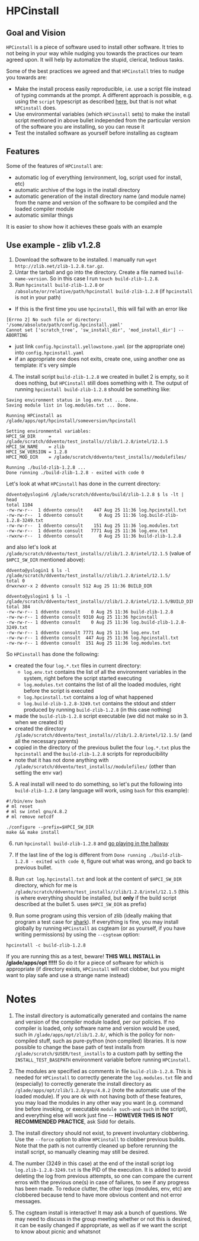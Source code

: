 # HPCinstall

## Goal and Vision

`HPCinstall` is a piece of software used to install other software. It tries to not being in your way while 
nudging you towards the practices our team agreed upon. It will help by automatize the stupid, clerical, tedious tasks.

Some of the best practices we agreed and that `HPCinstall` tries to nudge you towards are:

* Make the install process easily reproducible, i.e. use a script file instead of typing commands at the prompt.
A different approach is possible, e.g. using the `script` typescript as described
[here](stackoverflow.com/questions/5985060/5985255#5985255), but that is not what `HPCinstall` does.
* Use environmental variables (which `HPCinstall` sets) to make the install script mentioned in above bullet independed from the particular version of the software you are installing, so you can reuse it
* Test the installed software as yourself before installing as csgteam 
 
## Features
 
Some of the features of `HPCinstall` are: 
* automatic log of everything (environment, log, script used for install, etc) 
* automatic archive of the logs in the install directory
* automatic generation of the install directory name (and module name) from the name and version of the software to be compiled and the loaded compiler module
* automatic similar things
 
It is easier to show how it achieves these goals with an example

## Use example - zlib v1.2.8

1. Download the software to be installed. I manually run `wget http://zlib.net/zlib-1.2.8.tar.gz`.
2. Untar the tarball and go into the directory. Create a file named `build-name-version`. So in this case I run `touch build-zlib-1.2.8`.
3. Run `hpcinstall build-zlib-1.2.8` or `/absolute/or/relative/path/hpcinstall build-zlib-1.2.8` (if `hpcinstall` is not in your path)
 - If this is the first time you use `hpcinstall`, this will fail with an error like
 ```
[Errno 2] No such file or directory: '/some/absolute/path/config.hpcinstall.yaml'
Cannot set ['scratch_tree', 'sw_install_dir', 'mod_install_dir'] -- ABORTING
```
 - just link `config.hpcinstall.yellowstone.yaml` (or the appropriate one) into `config.hpcinstall.yaml`
 - if an appropriate one does not exits, create one, using another one as template: it's very simple
4. The install script `build-zlib-1.2.8` we created in bullet 2 is empty, so it does nothing, but `HPCinstall` still does something with it. The output of running `hpcinstall build-zlib-1.2.8` should be something like:
 ```
Saving environment status in log.env.txt ... Done.
Saving module list in log.modules.txt ... Done.

Running HPCinstall as /glade/apps/opt/hpcinstall/someversion/hpcinstall

Setting environmental variables:
HPCI_SW_DIR     = /glade/scratch/ddvento/test_installs//zlib/1.2.8/intel/12.1.5
HPCI_SW_NAME    = zlib
HPCI_SW_VERSION = 1.2.8
HPCI_MOD_DIR    = /glade/scratch/ddvento/test_installs//modulefiles/

Running ./build-zlib-1.2.8 ...
Done running ./build-zlib-1.2.8 - exited with code 0
```
 Let's look at what `HPCinstall` has done in the current directory:
 ```
ddvento@yslogin6 /glade/scratch/ddvento/build/zlib-1.2.8 $ ls -lt | head
total 1104
-rw-rw-r--  1 ddvento consult    447 Aug 25 11:36 log.hpcinstall.txt
-rw-rw-r--  1 ddvento consult      0 Aug 25 11:36 log.build-zlib-1.2.8-3249.txt
-rw-rw-r--  1 ddvento consult    151 Aug 25 11:36 log.modules.txt
-rw-rw-r--  1 ddvento consult   7771 Aug 25 11:36 log.env.txt
-rwxrw-r--  1 ddvento consult      0 Aug 25 11:36 build-zlib-1.2.8
```
 and also let's look at `/glade/scratch/ddvento/test_installs//zlib/1.2.8/intel/12.1.5` (value of `$HPCI_SW_DIR` mentioned above):
 ```
ddvento@yslogin1 $ ls -l /glade/scratch/ddvento/test_installs//zlib/1.2.8/intel/12.1.5/
total 0
drwxrwxr-x 2 ddvento consult 512 Aug 25 11:36 BUILD_DIR

ddvento@yslogin1 $ ls -l /glade/scratch/ddvento/test_installs//zlib/1.2.8/intel/12.1.5/BUILD_DIR/
total 384
-rw-rw-r-- 1 ddvento consult    0 Aug 25 11:36 build-zlib-1.2.8
-rw-rw-r-- 1 ddvento consult 9310 Aug 25 11:36 hpcinstall
-rw-rw-r-- 1 ddvento consult    0 Aug 25 11:36 log.build-zlib-1.2.8-3249.txt
-rw-rw-r-- 1 ddvento consult 7771 Aug 25 11:36 log.env.txt
-rw-rw-r-- 1 ddvento consult  447 Aug 25 11:36 log.hpcinstall.txt
-rw-rw-r-- 1 ddvento consult  151 Aug 25 11:36 log.modules.txt
```
So `HPCinstall` has done the following:
 - created the four `log.*.txt` files in current directory:
     - `log.env.txt` contains the list of all the environment variables in the system, right before the script started executing
     - `log.modules.txt` contains the list of all the loaded modules, right before the script is executed
     - `log.hpcinstall.txt` contains a log of what happened
     - `log.build-zlib-1.2.8-3249.txt` contains the stdout and stderr produced by running `build-zlib-1.2.8` (in this case nothing)
 - made the `build-zlib-1.2.8` script executable (we did not make so in 3. when we created it)
 - created the directory `/glade/scratch/ddvento/test_installs//zlib/1.2.8/intel/12.1.5/` (and all the necessary parents)
 - copied in the directory of the previous bullet the four `log.*.txt` plus the `hpcinstall` and the `build-zlib-1.2.8` scripts for reproducibility
 - note that it has not done anything with `/glade/scratch/ddvento/test_installs//modulefiles/` (other than setting the env var)
5. A real install will need to do something, so let's put the following into `build-zlib-1.2.8` (any language will work, using `bash` for this example):
 ```
#!/bin/env bash
# ml reset
# ml sw intel gnu/4.8.2
# ml remove netcdf

./configure --prefix=$HPCI_SW_DIR
make && make install
```

6. run `hpcinstall build-zlib-1.2.8` and [go playing in the hallway](http://www.xkcd.com/303/)

7. If the last line of the log is different from `Done running ./build-zlib-1.2.8 - exited with code 0`, figure out what was wrong, and go back to previous bullet.

8. Run  `cat log.hpcinstall.txt` and look at the content of `$HPCI_SW_DIR` directory, which for me is `/glade/scratch/ddvento/test_installs//zlib/1.2.8/intel/12.1.5` (this is where everything should be installed, but **only** if the build script described at the bullet 5. uses `$HPCI_SW_DIR` as prefix)

9. Run some program using this version of zlib (ideally making that program a test case for [shark](https://github.com/NCAR/shark/)). If everything is fine, you may install globally by running `HPCinstall` as csgteam (or as yourself, if you have writing permissions) by using the `--csgteam` option:
 ```
hpcinstall -c build-zlib-1.2.8
```
 If you are running this as a test, beware! **THIS WILL INSTALL in /glade/apps/opt !!!!!** So do it for a piece of software for which is appropriate (if directory exists, `HPCinstall` will not clobber, but you might want to play safe and use a strange name instead)

# Notes
 1. The install directory is automatically generated and contains the name and version of the compiler module loaded, per our policies. If no compiler is loaded, only software name and version would be used, such in `/glade/apps/opt/zlib/1.2.8/`, which is the policy for non-compiled stuff, such as pure-python (non compiled) libraries. It is now possible to change the base path of test installs from `/glade/scratch/$USER/test_installs` to a custom path by setting the `INSTALL_TEST_BASEPATH` environment variable before running `HPCinstall`.

 2. The modules are specified as comments in file `build-zlib-1.2.8`. This is needed for `HPCinstall` to correctly generate the `log.modules.txt` file and (especially) to correctly generate the install directory as `/glade/apps/opt/zlib/1.2.8/gnu/4.8.2` (note the automatic use of the loaded module). If you are ok with not having both of these features, you may load the modules in any other way you want (e.g. command line before invoking, or executable `module such-and-such` in the script), and everything else will work just fine -- **HOWEVER THIS IS NOT RECOMMENDED PRACTICE**, ask Sidd for details.

 3. The install directory should not exist, to prevent involuntary clobbering. Use the `--force` option to allow `HPCinstall` to clobber previous builds. Note that the path is not currently cleaned up before rerunning the install script, so manually cleaning may still be desired.

 4. The number (3249 in this case) at the end of the install script log `log.zlib-1.2.8-3249.txt` is the PID of the execution.
It is added to avoid deleting the log from previous attempts, so one can compare the current erros with the previous one(s) in
case of failures, to see if any progress has been made. To reduce clutter, the other logs (modules, env, etc) are clobbered
because tend to have more obvious content and not error messages.

 5. The csgteam install is interactive! It may ask a bunch of questions. We may need to discuss in the group meeting whether or not
this is desired, it can be easily changed if appropriate, as well as if we want the script to know about picnic and whatsnot

